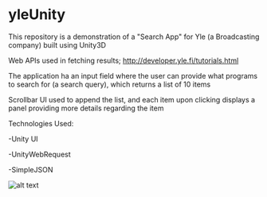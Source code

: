 # yleUnity

This repository is a demonstration of a "Search App" for Yle (a Broadcasting company) built using Unity3D

Web APIs used in fetching results;
http://developer.yle.fi/tutorials.html

The application ha an input field where the user can provide what programs to search for (a search query), which returns a list of 10 items

Scrollbar UI used to append the list, and each item upon clicking displays a panel providing more details regarding the item

Technologies Used:

-Unity UI

-UnityWebRequest

-SimpleJSON


![alt text](https://github.com/prayaan/yleUnity/blob/master/yle.gif)
